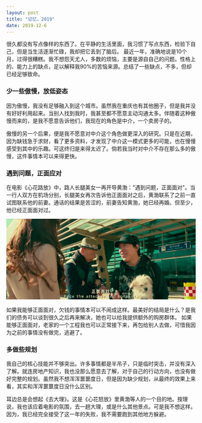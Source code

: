 ```yaml
---
layout: post
title: "记忆，2019"
date: 2019-12-6
---
```


很久都没有写点像样的东西了。在平静的生活里面，我习惯了写点东西，检验下自己，但是当生活逐渐忙碌，我却把它丢到了脑后。
 最近一年，准确地说是10个月，过得很糟糕。我不想怨天尤人，多数的烦恼，主要是源自自己的问题。性格上的、能力上的缺点，足以解释我90%的苦恼来源。总结了一些缺点，不多，但却已经足够致命。
 

###  少一些傲慢，放低姿态

因为傲慢，我没有足够融入到这个城市。虽然我在重庆也有其他圈子，但是我并没有好好利用起来。当别人找到我时，我甚至都不愿意主动沟通太多。伴随着这种傲慢而来的，是我不愿意告诉他们，我现在的角色是中介，一个卖房子的。

傲慢的另一个后果，便是我不愿意对中介这个角色做更深入的研究。只是在近期，因为缺钱急于求财，看了更多资料，才发现了中介这一模式更多的可能，也在慢慢感受到其中的乐趣。可这终归是来得太迟了。倘若我当时对中介不存在那么多的傲慢，这件事情本可以来得更快。

### 遇到问题，正面应对

在电影《心花路放》中，路人长腿美女一再开导黄渤："遇到问题，正面面对"。当一行人双方在机场分别，长腿美女再次告诉他正面面对之后，黄渤联系了之前一直试图联系他的前妻。通话的结果是苦涩的，前妻告知黄渤，她已经再婚。但至少，他已经正面面对过。

![正面面对](https://github.com/terrificjhony/image_store/blob/master/%E6%AD%A3%E9%9D%A2%E9%9D%A2%E5%AF%B9.png?raw=true)

如果我能够正面面对，欠钱的事情本可以不闹成这样。最美好的结局是什么？是我们的债务可以谈到很久之后再来解决，她也可以给我提供额外的购房群体。
如果能够正面面对，老家的一个工程我也可以正常接下来，再包给别人去做，可惜我因为之前的事情没有做完，逃避了。

### 多做些规划

我自己的核心技能并不够突出。许多事情都是半吊子，只是临时突击，并没有深入了解。就连房地产知识，我也没那么愿意去了解，对于自己的行动方向，也没有做好完整的规划。虽然我不想浑浑噩噩度日，但是因为缺少规划，从最终的效果上来看，其实和浑浑噩噩度日没什么区别。


耳边总是会想起《去大理》。这是《心花怒放》里黄渤等人的一个目的地。按理说，我也该应着电影的氛围，去一趟大理，或是什么其他景点。可是我不想这样。因为，我已经完全接受了这一年的失败，我不需要跑到其他地方躲避。